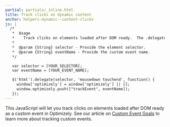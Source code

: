 ```yaml
---
partial: partials/_inline.html
title: Track clicks on dynamic content
anchor: helpers-dynamic--content-clicks
js: |
  /*
   *  Usage
   *    Track clicks on elements loaded after DOM ready.  The .delegate() method allows you to select all current and future elements that match the selector passed in as the first argument.
   *
   *  @param {String} selector - Provide the element selector.
   *  @param {String} eventName - Provide the custom event name.
   */

   var selector = [YOUR_SELECTOR];
   var eventName = [YOUR_EVENT_NAME];

   $('html').delegate(selector, 'mousedown touchend', function() {
     window['optimizely'] = window['optimizely'] || [];
     window.optimizely.push(["trackEvent", eventName]);
   });
---
```


This JavaScript will let you track clicks on elements loaded after DOM ready as a custom event in Optimizely.  See our article on [Custom Event Goals](https://help.optimizely.com/hc/en-us/articles/200039925) to learn more about tracking custom events.
